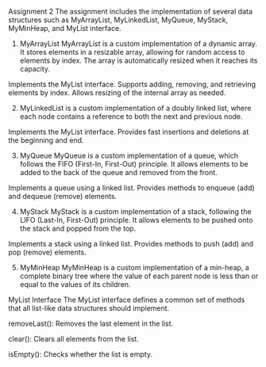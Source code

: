 Assignment 2
The assignment includes the implementation of several data structures such as MyArrayList, MyLinkedList, MyQueue, MyStack, MyMinHeap, and MyList interface.

1. MyArrayList
MyArrayList is a custom implementation of a dynamic array. It stores elements in a resizable array, allowing for random access to elements by index. The array is automatically resized when it reaches its capacity.

Implements the MyList interface. 
Supports adding, removing, and retrieving elements by index. 
Allows resizing of the internal array as needed.

2. MyLinkedList is a custom implementation of a doubly linked list, where each node contains a reference to both the next and previous node. 

Implements the MyList interface.
Provides fast insertions and deletions at the beginning and end.

3. MyQueue
MyQueue is a custom implementation of a queue, which follows the FIFO (First-In, First-Out) principle. It allows elements to be added to the back of the queue and removed from the front.

Implements a queue using a linked list.
Provides methods to enqueue (add) and dequeue (remove) elements.

4. MyStack
MyStack is a custom implementation of a stack, following the LIFO (Last-In, First-Out) principle. It allows elements to be pushed onto the stack and popped from the top.

Implements a stack using a linked list.
Provides methods to push (add) and pop (remove) elements.

5. MyMinHeap
MyMinHeap is a custom implementation of a min-heap, a complete binary tree where the value of each parent node is less than or equal to the values of its children.

MyList Interface
The MyList interface defines a common set of methods that all list-like data structures should implement.

removeLast(): Removes the last element in the list.

clear(): Clears all elements from the list.

isEmpty(): Checks whether the list is empty.
